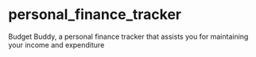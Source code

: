 # personal_finance_tracker
Budget Buddy, a personal finance tracker that assists you for maintaining your income and expenditure
